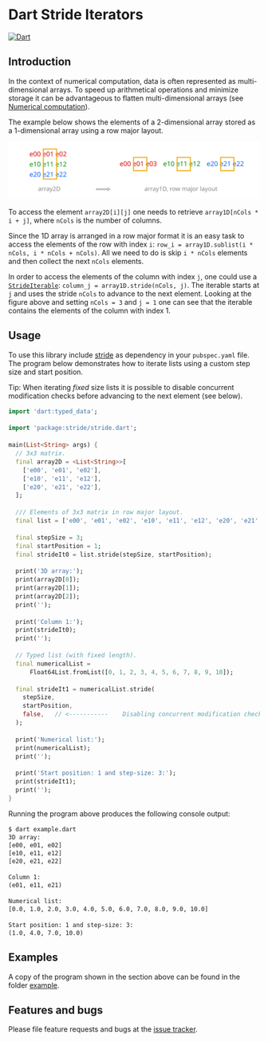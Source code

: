 # Dart Stride Iterators

[![Dart](https://github.com/simphotonics/exception_templates/actions/workflows/dart.yml/badge.svg)](https://github.com/simphotonics/exception_templates/actions/workflows/dart.yml)


## Introduction

In the context of numerical computation, data is often represented as multi-dimensional arrays. To speed up arithmetical operations and minimize storage it can be advantageous to flatten multi-dimensional arrays (see [Numerical computation](https://dart.dev/articles/archive/numeric-computation)).

The example below shows the elements of a 2-dimensional array stored as a 1-dimensional
array using a row major layout.

![Console Output](https://github.com/simphotonics/stride/blob/main/images/array.svg?sanitize=true)

To access the element `array2D[i][j]` one needs to
retrieve `array1D[nCols * i + j]`, where `nCols` is the number of
columns.

Since the 1D array is arranged in a row major format it
is an easy task to access the elements of the row with index `i`:
`row_i = array1D.sublist(i * nCols, i * nCols + nCols)`. All we need to do is
skip `i * nCols` elements and then collect the next `nCols` elements.

In order to access the elements of the column with index `j`, one could use
a [`StrideIterable`][StrideIterable]:
`column_j = array1D.stride(nCols, j)`. The iterable starts at `j`
and uses the stride `nCols` to advance to the next element. Looking at the
figure above and setting `nCols = 3` and `j = 1` one can see that the iterable
contains the elements of the column with index 1.


## Usage

To use this library include [stride] as dependency in your `pubspec.yaml` file.
The program below demonstrates how to iterate lists using a custom step size
and start position.

Tip: When iterating *fixed* size lists it is possible to disable concurrent modification
checks before advancing to the next element (see below).

```Dart
import 'dart:typed_data';

import 'package:stride/stride.dart';

main(List<String> args) {
  // 3x3 matrix.
  final array2D = <List<String>>[
    ['e00', 'e01', 'e02'],
    ['e10', 'e11', 'e12'],
    ['e20', 'e21', 'e22'],
  ];

  /// Elements of 3x3 matrix in row major layout.
  final list = ['e00', 'e01', 'e02', 'e10', 'e11', 'e12', 'e20', 'e21', 'e22'];

  final stepSize = 3;
  final startPosition = 1;
  final strideIt0 = list.stride(stepSize, startPosition);

  print('3D array:');
  print(array2D[0]);
  print(array2D[1]);
  print(array2D[2]);
  print('');

  print('Column 1:');
  print(strideIt0);
  print('');

  // Typed list (with fixed length).
  final numericalList =
      Float64List.fromList([0, 1, 2, 3, 4, 5, 6, 7, 8, 9, 10]);

  final strideIt1 = numericalList.stride(
    stepSize,
    startPosition,
    false,   // <-----------    Disabling concurrent modification checks.
  );

  print('Numerical list:');
  print(numericalList);
  print('');

  print('Start position: 1 and step-size: 3:');
  print(strideIt1);
  print('');
}

```
Running the program above produces the following console output:

```Console
$ dart example.dart
3D array:
[e00, e01, e02]
[e10, e11, e12]
[e20, e21, e22]

Column 1:
(e01, e11, e21)

Numerical list:
[0.0, 1.0, 2.0, 3.0, 4.0, 5.0, 6.0, 7.0, 8.0, 9.0, 10.0]

Start position: 1 and step-size: 3:
(1.0, 4.0, 7.0, 10.0)
```


## Examples

A copy of the program shown in the section above can be found in the folder  [example].


## Features and bugs

Please file feature requests and bugs at the [issue tracker].

[issue tracker]: https://github.com/simphotonics/stride/issues

[example]: example

[StrideIterable]: https://pub.dev/documentation/stride/latest/stride/StrideIterable-class.html

[FastStrideIterable]: https://pub.dev/documentation/stride/latest/stride/FastStrideIterable-class.html

[StrideIterator]: https://pub.dev/documentation/stride/latest/stride/StrideIterator-class.html

[FastStrideIterator]: https://pub.dev/documentation/stride/latest/stride/FastStrideIterator-class.html

[stride]: https://pub.dev/packages/stride